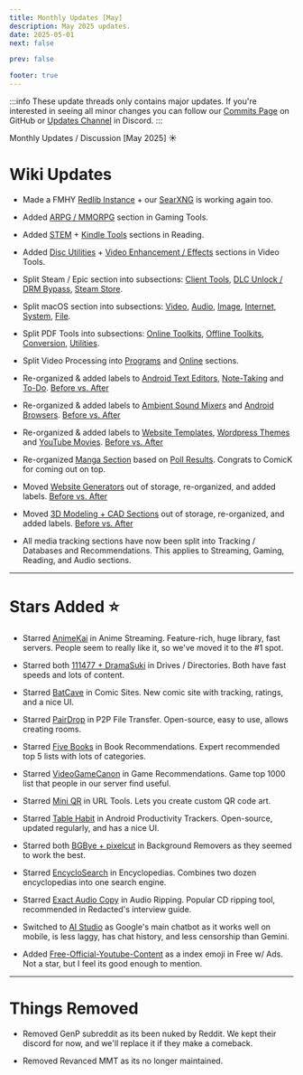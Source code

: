 ```yaml
---
title: Monthly Updates [May]
description: May 2025 updates.
date: 2025-05-01
next: false

prev: false

footer: true
---
```


<Post authors="nbats"/>

:::info
These update threads only contains major updates. If you're interested
in seeing all minor changes you can follow our
[Commits Page](https://github.com/fmhy/FMHYedit/commits/main) on GitHub or
[Updates Channel](https://redd.it/17f8msf) in Discord.
:::

Monthly Updates / Discussion [May 2025] ☀️

# Wiki Updates

- Made a FMHY [Redlib Instance](https://redlib.fmhy.net/r/FREEMEDIAHECKYEAH/wiki/index) + our [SearXNG](https://searx.fmhy.net/) is working again too.

- Added [ARPG / MMORPG](https://fmhy.net/gaming-tools#arpg-mmorpg-tools) section in Gaming Tools.

- Added [STEM](https://fmhy.net/readingpiracyguide#stem-resources) + [Kindle Tools](https://fmhy.net/readingpiracyguide#kindle-tools) sections in Reading.

- Added [Disc Utilities](https://fmhy.net/video-tools#disc-utilities) + [Video Enhancement / Effects](https://fmhy.net/video-tools#video-enhancement-effects) sections in Video Tools.

- Split Steam / Epic section into subsections: [Client Tools](https://fmhy.net/gaming-tools#client-tools), [DLC Unlock / DRM Bypass](https://fmhy.net/gaming-tools#dlc-unlock-drm-bypass), [Steam Store](https://fmhy.net/gaming-tools#steam-store).

- Split macOS section into subsections: [Video](https://fmhy.net/linuxguide#mac-video), [Audio](https://fmhy.net/linuxguide#mac-audio), [Image](https://fmhy.net/linuxguide#mac-images), [Internet](https://fmhy.net/linuxguide#mac-internet), [System](https://fmhy.net/linuxguide#system-tools), [File](https://fmhy.net/linuxguide#file-tools-1).

- Split PDF Tools into subsections: [Online Toolkits](https://fmhy.net/file-tools#online-pdf-toolkits), [Offline Toolkits](https://fmhy.net/file-tools#offline-pdf-toolkits), [Conversion](https://fmhy.net/file-tools#pdf-conversion-tools), [Utilities](https://fmhy.net/file-tools#pdf-utilities).

- Split Video Processing into [Programs](https://fmhy.net/video-tools#processing-encoding) and [Online](https://fmhy.net/video-tools#online-processing) sections.

- Re-organized & added labels to [Android Text Editors](https://fmhy.net/storage#android-text-editors), [Note-Taking](https://fmhy.net/storage#note-taking) and [To-Do](https://fmhy.net/storage#to-do-apps). [Before vs. After](https://i.imgur.com/JyGeAsi.jpeg)

- Re-organized & added labels to [Ambient Sound Mixers](https://fmhy.net/storage#ambient-sound-mixers) and [Android Browsers](https://fmhy.net/storage#android-browsers). [Before vs. After](https://i.imgur.com/F48u9pk.png)

- Re-organized & added labels to [Website Templates](https://fmhy.net/storage#website-templates), [Wordpress Themes](https://fmhy.net/storage#wordpress-themes) and [YouTube Movies](https://fmhy.net/videopiracyguide#free-w-ads). [Before vs. After](https://i.imgur.com/Q84jTaz.png)

- Re-organized [Manga Section](https://fmhy.net/readingpiracyguide#manga) based on [Poll Results](https://challonge.com/lzbv9baj/). Congrats to ComicK for coming out on top.

- Moved [Website Generators](https://fmhy.net/devtools#website-generators) out of storage, re-organized, and added labels. [Before vs. After](https://i.imgur.com/V1DWN9D.jpeg)

- Moved [3D Modeling + CAD Sections](https://fmhy.net/img-tools#_3d-models) out of storage, re-organized, and added labels. [Before vs. After](https://i.imgur.com/4V41Zdx.png)

- All media tracking sections have now been split into Tracking / Databases and Recommendations. This applies to Streaming, Gaming, Reading, and Audio sections.

***

# Stars Added ⭐

- Starred [AnimeKai](https://fmhy.net/videopiracyguide) in Anime Streaming. Feature-rich, huge library, fast servers. People seem to really like it, so we've moved it to the #1 spot.

- Starred both [111477 + DramaSuki](https://fmhy.net/videopiracyguide#drives-directories) in Drives / Directories. Both have fast speeds and lots of content.

- Starred [BatCave](https://fmhy.net/readingpiracyguide#comics) in Comic Sites. New comic site with tracking, ratings, and a nice UI.

- Starred [PairDrop](https://fmhy.net/file-tools#p2p-transfer) in P2P File Transfer. Open-source, easy to use, allows creating rooms.

- Starred [Five Books](https://fmhy.net/readingpiracyguide#curated-recommendations) in Book Recommendations. Expert recommended top 5 lists with lots of categories.

- Starred [VideoGameCanon](https://fmhy.net/gaming-tools#curated-recommendations) in Game Recommendations. Game top 1000 list that people in our server find useful.

- Starred [Mini QR](https://fmhy.net/internet-tools#url-tools) in URL Tools. Lets you create custom QR code art.

- Starred [Table Habit](https://fmhy.net/android-iosguide#productivity-trackers) in Android Productivity Trackers. Open-source, updated regularly, and has a nice UI.

- Starred both [BGBye + pixelcut](https://fmhy.net/storage#background-removers) in Background Removers as they seemed to work the best.

- Starred [EncycloSearch](https://encyclosearch.org/) in Encyclopedias. Combines two dozen encyclopedias into one search engine.

- Starred [Exact Audio Copy](https://fmhy.net/audiopiracyguide#audio-ripping-tools) in Audio Ripping. Popular CD ripping tool, recommended in Redacted's interview guide.

- Switched to [AI Studio](https://fmhy.net/ai#online-chatbots) as Google's main chatbot as it works well on mobile, is less laggy, has chat history, and less censorship than Gemini.

- Added [Free-Official-Youtube-Content](https://fmhy.net/videopiracyguide#free-w-ads) as a index emoji in Free w/ Ads. Not a star, but I feel its good enough to mention.

***
 
# Things Removed

- Removed GenP subreddit as its been nuked by Reddit. We kept their discord for now, and we'll replace it if they make a comeback.

- Removed Revanced MMT as its no longer maintained.

